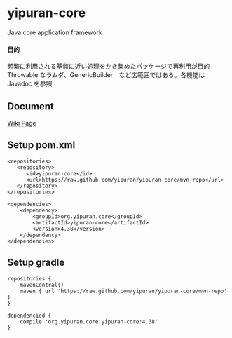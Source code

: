 # yipuran-core
Java core application framework
#### 目的
頻繁に利用される基盤に近い処理をかき集めたパッケージで再利用が目的
Throwable なラムダ、GenericBuilder　など広範囲ではある。各機能は Javadoc を参照

## Document
[Wiki Page](../../wiki)

## Setup pom.xml
```
<repositories>
   <repository>
      <id>yipuran-core</id>
      <url>https://raw.github.com/yipuran/yipuran-core/mvn-repo</url>
   </repository>
</repositories>

<dependencies>
    <dependency>
        <groupId>org.yipuran.core</groupId>
        <artifactId>yipuran-core</artifactId>
        <version>4.38</version>
    </dependency>
</dependencies>

```


## Setup gradle
```
repositories {
    mavenCentral()
    maven { url 'https://raw.github.com/yipuran/yipuran-core/mvn-repo'  }
}

dependencied {
    compile 'org.yipuran.core:yipuran-core:4.38'
}
```
